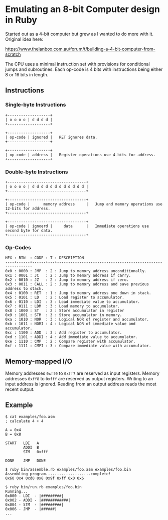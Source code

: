 # Emulating an 8-bit Computer design in Ruby

Started out as a 4-bit computer but grew as I wanted to do more with it. Original idea here:

https://www.thelanbox.com.au/forum/t/building-a-4-bit-computer-from-scratch

The CPU uses a minimal instruction set with provisions for conditional jumps and subroutines.
Each op-code is 4 bits with instructions being either 8 or 16 bits in length.

## Instructions

### Single-byte Instructions
```
+-------------------+
| o o o o | d d d d |
+-------------------+

+-------------------+
| op-code | ignored |   RET ignores data.
+-------------------+

+-------------------+
| op-code | address |   Register operations use 4-bits for address.
+-------------------+
```

### Double-byte Instructions
```
+-----------------------------------+
| o o o o | d d d d d d d d d d d d |
+-----------------------------------+

+-----------------------------------+
| op-code |      memory address     |   Jump and memory operations use 12-bits for address.
+-----------------------------------+

+-----------------------------------+
| op-code | ignoerd |     data      |   Immediate operations use second byte for data.
+-----------------------------------+
```

### Op-Codes
```
HEX : BIN  : CODE : T : DESCRIPTION
----+------+------+---+-----------------------------------------------------------
0x0 : 0000 : JMP  : 2 : Jump to memory address unconditionally.
0x1 : 0001 : JC   : 2 : Jump to memory address if carry.
0x2 : 0010 : JZ   : 2 : Jump to memory address if zero.
0x3 : 0011 : CALL : 2 : Jump to memory address and save previous address to stack.
0x4 : 0100 : RET  : 1 : Jump to memory address one down in stack.
0x5 : 0101 : LD   : 2 : Load register to accumulator.
0x6 : 0110 : LDI  : 3 : Load immediate value to accumulator.
0x7 : 0111 : LDM  : 3 : Load memory to accumulator.
0x8 : 1000 : ST   : 2 : Store accumulator in register
0x9 : 1001 : STM  : 3 : Store accumulator in memory.
0xa : 1010 : NOR  : 3 : Logical NOR of register and accumulator.
0xb : 1011 : NORI : 4 : Logical NOR of immediate value and accumulator.
0xc : 1100 : ADD  : 3 : Add register to accumulator.
0xd : 1101 : ADDI : 4 : Add immediate value to accumulator.
0xe : 1110 : CMP  : 2 : Compare register with accumulator.
0xf : 1111 : CMPI : 3 : Compare immediate value with accumulator.
```

## Memory-mapped I/O
Memory addresses `0xff0` to `0xff7` are reserved as input registers.
Memory addresses `0xff8` to `0xfff` are reserved as output registers.
Writing to an input address is ignored. Reading from an output address reads the most recent output.

## Example

```
$ cat examples/foo.asm
; calculate 4 + 4

A = 0x4
B = 0x8

START   LDI   A
        ADDI  B
        STM   0xfff

DONE    JMP   DONE

$ ruby bin/assemble.rb examples/foo.asm examples/foo.bin
Assembling program....................complete!
0x60 0x4 0xd0 0x8 0x9f 0xff 0x0 0x6

$ ruby bin/run.rb examples/foo.bin
Running...
0x000 - LDI  - |#########|
0x002 - ADDI - |############|
0x004 - STM  - |#########|
0x006 - JMP  - |######|
...
```
